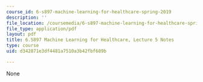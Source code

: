 ```yaml
---
course_id: 6-s897-machine-learning-for-healthcare-spring-2019
description: ''
file_location: /coursemedia/6-s897-machine-learning-for-healthcare-spring-2019/d342871e3df4481a7510a3b42fbf689b_MIT6_S897S19_lec5note.pdf
file_type: application/pdf
layout: pdf
title: 6.S897 Machine Learning for Healthcare, Lecture 5 Notes
type: course
uid: d342871e3df4481a7510a3b42fbf689b

---
```

None